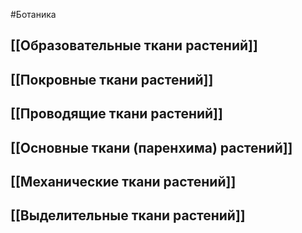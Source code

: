 #Ботаника 
## [[Образовательные ткани растений]]
## [[Покровные ткани растений]]
## [[Проводящие ткани растений]]
## [[Основные ткани (паренхима) растений]]
## [[Механические ткани растений]]
## [[Выделительные ткани растений]]